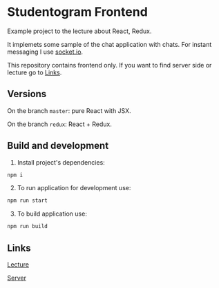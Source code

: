 # Studentogram Frontend

Example project to the lecture about React, Redux.

It implemets some sample of the chat application with chats.
For instant messaging I use [socket.io](https://socket.io).

This repository contains frontend only.
If you want to find server side or lecture go to [Links](#Links).

## Versions

On the branch `master`: pure React with JSX.

On the branch `redux`: React + Redux.

## Build and development

1. Install project's dependencies: 

```bash
npm i
```

2. To run application for development use:

```bash
npm run start
```

3. To build application use:

```bash
npm run build
```

## Links

[Lecture](#)

[Server](#)